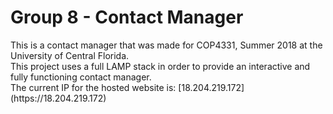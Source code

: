 <h1>Group 8 - Contact Manager</h1>
This is a contact manager that was made for COP4331, Summer 2018 at the University of Central Florida.</br>
This project uses a full LAMP stack in order to provide an interactive and fully functioning contact manager.</br>
The current IP for the hosted website is: [18.204.219.172](https://18.204.219.172)
 
